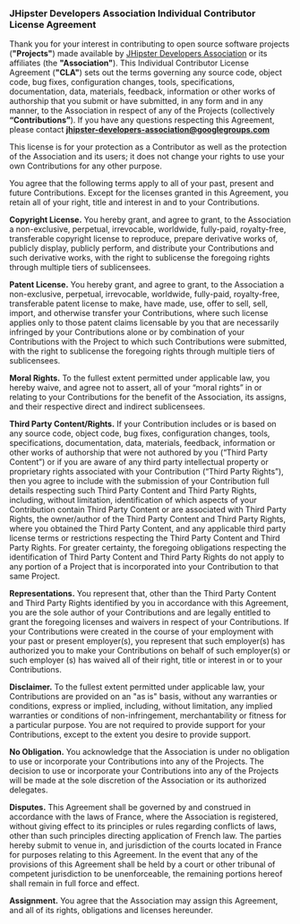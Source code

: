 ### JHipster Developers Association Individual Contributor License Agreement

Thank you for your interest in contributing to open source software projects (**"Projects"**) 
made available by [JHipster Developers Association](https://www.jhipster.tech/association/) 
or its affiliates (the **"Association"**). This Individual Contributor License Agreement (**"CLA"**) sets out the 
terms governing any source code, object code, bug fixes, configuration changes, tools, specifications, 
documentation, data, materials, feedback, information or other works of authorship that you submit or 
have submitted, in any form and in any manner, to the Association in respect of any of the Projects 
(collectively **“Contributions”**). If you have any questions respecting this Agreement, 
please contact **jhipster-developers-association@googlegroups.com**


This license is for your protection as a Contributor as well as the protection of the Association 
and its users; it does not change your rights to use your own Contributions for any other purpose.


You agree that the following terms apply to all of your past, present and future Contributions. 
Except for the licenses granted in this Agreement, you retain all of your right, title and interest in and 
to your Contributions.

**Copyright License.** You hereby grant, and agree to grant, to the Association a non-exclusive, perpetual, 
irrevocable, worldwide, fully-paid, royalty-free, transferable copyright license to reproduce, prepare 
derivative works of, publicly display, publicly perform, and distribute your Contributions and such 
derivative works, with the right to sublicense the foregoing rights through multiple tiers of sublicensees.


**Patent License.** You hereby grant, and agree to grant, to the Association a non-exclusive, perpetual, irrevocable,
worldwide, fully-paid, royalty-free, transferable patent license to make, have made, use, offer to sell, sell,
import, and otherwise transfer your Contributions, where such license applies only to those patent claims
licensable by you that are necessarily infringed by your Contributions alone or by combination of your
Contributions with the Project to which such Contributions were submitted, with the right to sublicense the
foregoing rights through multiple tiers of sublicensees.


**Moral Rights.** To the fullest extent permitted under applicable law, you hereby waive, and agree not to
assert, all of your “moral rights” in or relating to your Contributions for the benefit of the Association, its assigns, and
their respective direct and indirect sublicensees.


**Third Party Content/Rights.** If your Contribution includes or is based on any source code, object code, bug
fixes, configuration changes, tools, specifications, documentation, data, materials, feedback, information or
other works of authorship that were not authored by you (“Third Party Content”) or if you are aware of any
third party intellectual property or proprietary rights associated with your Contribution (“Third Party Rights”),
then you agree to include with the submission of your Contribution full details respecting such Third Party
Content and Third Party Rights, including, without limitation, identification of which aspects of your
Contribution contain Third Party Content or are associated with Third Party Rights, the owner/author of the
Third Party Content and Third Party Rights, where you obtained the Third Party Content, and any applicable
third party license terms or restrictions respecting the Third Party Content and Third Party Rights. For greater
certainty, the foregoing obligations respecting the identification of Third Party Content and Third Party Rights
do not apply to any portion of a Project that is incorporated into your Contribution to that same Project.


**Representations.** You represent that, other than the Third Party Content and Third Party Rights identified by
you in accordance with this Agreement, you are the sole author of your Contributions and are legally entitled
to grant the foregoing licenses and waivers in respect of your Contributions. If your Contributions were
created in the course of your employment with your past or present employer(s), you represent that such
employer(s) has authorized you to make your Contributions on behalf of such employer(s) or such employer
(s) has waived all of their right, title or interest in or to your Contributions.


**Disclaimer.** To the fullest extent permitted under applicable law, your Contributions are provided on an "as is"
basis, without any warranties or conditions, express or implied, including, without limitation, any implied
warranties or conditions of non-infringement, merchantability or fitness for a particular purpose. You are not
required to provide support for your Contributions, except to the extent you desire to provide support.


**No Obligation.** You acknowledge that the Association is under no obligation to use or incorporate your Contributions
into any of the Projects. The decision to use or incorporate your Contributions into any of the Projects will be
made at the sole discretion of the Association or its authorized delegates.


**Disputes.** This Agreement shall be governed by and construed in accordance with the laws of France, 
where the Association is registered, without giving effect to its principles or rules regarding conflicts of laws,
other than such principles directing application of French law. The parties hereby submit to venue in, and
jurisdiction of the courts located in France for purposes relating to this Agreement. In the event
that any of the provisions of this Agreement shall be held by a court or other tribunal of competent jurisdiction
to be unenforceable, the remaining portions hereof shall remain in full force and effect.


**Assignment.** You agree that the Association may assign this Agreement, and all of its rights, obligations and licenses
hereunder.
